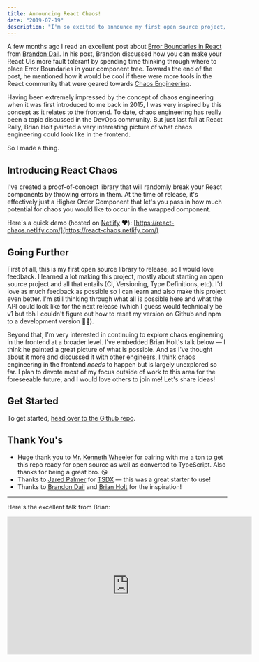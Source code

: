```yaml
---
title: Announcing React Chaos!
date: "2019-07-19"
description: "I'm so excited to announce my first open source project, React Chaos!"
---
```


A few months ago I read an excellent post about [Error Boundaries in React](https://aweary.dev/fault-tolerance-react/) from [Brandon Dail](https://twitter.com/aweary). In his post, Brandon discussed how you can make your React UIs more fault tolerant by spending time thinking through where to place Error Boundaries in your component tree. Towards the end of the post, he mentioned how it would be cool if there were more tools in the React community that were geared towards [Chaos Engineering](https://en.wikipedia.org/wiki/Chaos_engineering).

Having been extremely impressed by the concept of chaos engineering when it was first introduced to me back in 2015, I was very inspired by this concept as it relates to the frontend. To date, chaos engineering has really been a topic discussed in the DevOps community. But just last fall at React Rally, Brian Holt painted a very interesting picture of what chaos engineering could look like in the frontend.

So I made a thing.

## Introducing React Chaos

I've created a proof-of-concept library that will randomly break your React components by throwing errors in them. At the time of release, it's effectively just a Higher Order Component that let's you pass in how much potential for chaos you would like to occur in the wrapped component.

Here's a quick demo (hosted on [Netlify](https://netlify.com) ❤️): [https://react-chaos.netlify.com/](https://react-chaos.netlify.com/)

## Going Further

First of all, this is my first open source library to release, so I would love feedback. I learned a lot making this project, mostly about starting an open source project and all that entails (CI, Versioning, Type Definitions, etc). I'd love as much feedback as possible so I can learn and also make this project even better. I'm still thinking through what all is possible here and what the API could look like for the next release (which I guess would technically be v1 but tbh I couldn't figure out how to reset my version on Github and npm to a development version 🤷‍♂️).

Beyond that, I'm very interested in continuing to explore chaos engineering in the frontend at a broader level. I've embedded Brian Holt's talk below — I think he painted a great picture of what is possible. And as I've thought about it more and discussed it with other engineers, I think chaos engineering in the frontend _needs_ to happen but is largely unexplored so far. I plan to devote most of my focus outside of work to this area for the foreseeable future, and I would love others to join me! Let's share ideas!

## Get Started

To get started, [head over to the Github repo](https://github.com/jchiatt/react-chaos).

## Thank You's

- Huge thank you to [Mr. Kenneth Wheeler](https://twitter.com/ken_wheeler) for pairing with me a ton to get this repo ready for open source as well as converted to TypeScript. Also thanks for being a great bro. 😘
- Thanks to [Jared Palmer](https://twitter.com/jaredpalmer) for [TSDX](https://github.com/palmerhq/tsdx) — this was a great starter to use!
- Thanks to [Brandon Dail](https://twitter.com/aweary) and [Brian Holt](https://twitter.com/holtbt) for the inspiration!

---

Here's the excellent talk from Brian:

<iframe width="560" height="315" src="https://www.youtube-nocookie.com/embed/A4_rRj-4Mv0" frameborder="0" allow="accelerometer; autoplay; encrypted-media; gyroscope; picture-in-picture" allowfullscreen></iframe>
